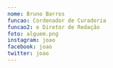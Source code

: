 ```yaml
---
nome: Bruno Barros
funcao: Cordenador de Curadoria
funcao2: e Diretor de Redação
foto: alguem.png
instagram: joao
facebook: joao
twitter: joao
---
```

